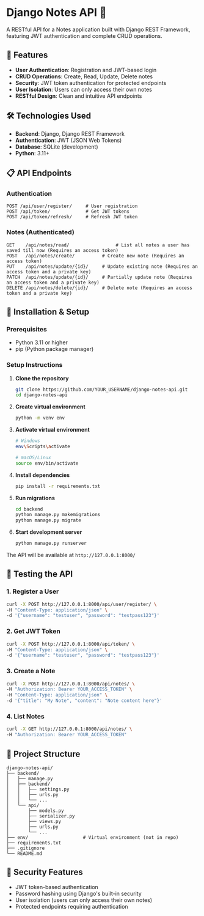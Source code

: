 # Django Notes API 📝

A RESTful API for a Notes application built with Django REST Framework, featuring JWT authentication and complete CRUD operations.

## 🚀 Features

- **User Authentication**: Registration and JWT-based login
- **CRUD Operations**: Create, Read, Update, Delete notes
- **Security**: JWT token authentication for protected endpoints
- **User Isolation**: Users can only access their own notes
- **RESTful Design**: Clean and intuitive API endpoints

## 🛠️ Technologies Used

- **Backend**: Django, Django REST Framework
- **Authentication**: JWT (JSON Web Tokens)
- **Database**: SQLite (development)
- **Python**: 3.11+

## 📋 API Endpoints

### Authentication
```
POST /api/user/register/     # User registration
POST /api/token/             # Get JWT tokens
POST /api/token/refresh/     # Refresh JWT token
```

### Notes (Authenticated)
```
GET    /api/notes/read/                 # List all notes a user has saved till now (Requires an access token)
POST   /api/notes/create/          # Create new note (Requires an access token)
PUT    /api/notes/update/{id}/     # Update existing note (Requires an access token and a private key)
PATCH  /api/notes/update/{id}/     # Partially update note (Requires an access token and a private key)
DELETE /api/notes/delete/{id}/     # Delete note (Requires an access token and a private key)
```

## 🔧 Installation & Setup

### Prerequisites
- Python 3.11 or higher
- pip (Python package manager)

### Setup Instructions

1. **Clone the repository**
   ```bash
   git clone https://github.com/YOUR_USERNAME/django-notes-api.git
   cd django-notes-api
   ```

2. **Create virtual environment**
   ```bash
   python -m venv env
   ```

3. **Activate virtual environment**
   ```bash
   # Windows
   env\Scripts\activate
   
   # macOS/Linux
   source env/bin/activate
   ```

4. **Install dependencies**
   ```bash
   pip install -r requirements.txt
   ```

5. **Run migrations**
   ```bash
   cd backend
   python manage.py makemigrations
   python manage.py migrate
   ```

6. **Start development server**
   ```bash
   python manage.py runserver
   ```

The API will be available at `http://127.0.0.1:8000/`

## 🧪 Testing the API

### 1. Register a User
```bash
curl -X POST http://127.0.0.1:8000/api/user/register/ \
-H "Content-Type: application/json" \
-d '{"username": "testuser", "password": "testpass123"}'
```

### 2. Get JWT Token
```bash
curl -X POST http://127.0.0.1:8000/api/token/ \
-H "Content-Type: application/json" \
-d '{"username": "testuser", "password": "testpass123"}'
```

### 3. Create a Note
```bash
curl -X POST http://127.0.0.1:8000/api/notes/ \
-H "Authorization: Bearer YOUR_ACCESS_TOKEN" \
-H "Content-Type: application/json" \
-d '{"title": "My Note", "content": "Note content here"}'
```

### 4. List Notes
```bash
curl -X GET http://127.0.0.1:8000/api/notes/ \
-H "Authorization: Bearer YOUR_ACCESS_TOKEN"
```

## 📁 Project Structure

```
django-notes-api/
├── backend/
│   ├── manage.py
│   ├── backend/
│   │   ├── settings.py
│   │   ├── urls.py
│   │   └── ...
│   └── api/
│       ├── models.py
│       ├── serializer.py
│       ├── views.py
│       ├── urls.py
│       └── ...
├── env/                    # Virtual environment (not in repo)
├── requirements.txt
├── .gitignore
└── README.md
```

## 🔐 Security Features

- JWT token-based authentication
- Password hashing using Django's built-in security
- User isolation (users can only access their own notes)
- Protected endpoints requiring authentication
